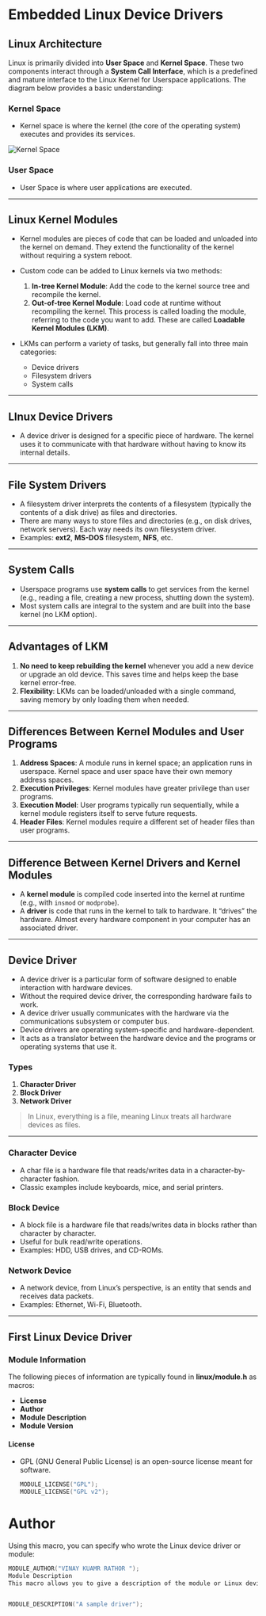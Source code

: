 # Embedded Linux Device Drivers

## Linux Architecture

Linux is primarily divided into **User Space** and **Kernel Space**. These two components interact through a **System Call Interface**, which is a predefined and mature interface to the Linux Kernel for Userspace applications. The diagram below provides a basic understanding:

### Kernel Space

- Kernel space is where the kernel (the core of the operating system) executes and provides its services.

![Kernel Space](https://camo.githubusercontent.com/60dad2d1fbf1a720824b4d3ec4c4cb169b88f66345a26f37094fe1b793a9c786/68747470733a2f2f656d626574726f6e6963782e636f6d2f77702d636f6e74656e742f75706c6f6164732f323031372f30382f6b65726e656c2d73706163652d76732d757365722d73706163652e706e67)

### User Space

- User Space is where user applications are executed.

---

## Linux Kernel Modules

- Kernel modules are pieces of code that can be loaded and unloaded into the kernel on demand. They extend the functionality of the kernel without requiring a system reboot.

- Custom code can be added to Linux kernels via two methods:
  1. **In-tree Kernel Module**: Add the code to the kernel source tree and recompile the kernel.
  2. **Out-of-tree Kernel Module**: Load code at runtime without recompiling the kernel. This process is called loading the module, referring to the code you want to add. These are called **Loadable Kernel Modules (LKM)**.

- LKMs can perform a variety of tasks, but generally fall into three main categories:
  - Device drivers
  - Filesystem drivers
  - System calls

---

## LInux Device Drivers

- A device driver is designed for a specific piece of hardware. The kernel uses it to communicate with that hardware without having to know its internal details.

---

## File System Drivers

- A filesystem driver interprets the contents of a filesystem (typically the contents of a disk drive) as files and directories.
- There are many ways to store files and directories (e.g., on disk drives, network servers). Each way needs its own filesystem driver.
- Examples: **ext2**, **MS-DOS** filesystem, **NFS**, etc.

---

## System Calls

- Userspace programs use **system calls** to get services from the kernel (e.g., reading a file, creating a new process, shutting down the system).
- Most system calls are integral to the system and are built into the base kernel (no LKM option).

---

## Advantages of LKM

1. **No need to keep rebuilding the kernel** whenever you add a new device or upgrade an old device. This saves time and helps keep the base kernel error-free.
2. **Flexibility**: LKMs can be loaded/unloaded with a single command, saving memory by only loading them when needed.

---

## Differences Between Kernel Modules and User Programs

1. **Address Spaces**: A module runs in kernel space; an application runs in userspace. Kernel space and user space have their own memory address spaces.
2. **Execution Privileges**: Kernel modules have greater privilege than user programs.
3. **Execution Model**: User programs typically run sequentially, while a kernel module registers itself to serve future requests.
4. **Header Files**: Kernel modules require a different set of header files than user programs.

---

## Difference Between Kernel Drivers and Kernel Modules

- A **kernel module** is compiled code inserted into the kernel at runtime (e.g., with `insmod` or `modprobe`).
- A **driver** is code that runs in the kernel to talk to hardware. It “drives” the hardware. Almost every hardware component in your computer has an associated driver.

---

## Device Driver

- A device driver is a particular form of software designed to enable interaction with hardware devices.
- Without the required device driver, the corresponding hardware fails to work.
- A device driver usually communicates with the hardware via the communications subsystem or computer bus.
- Device drivers are operating system-specific and hardware-dependent.
- It acts as a translator between the hardware device and the programs or operating systems that use it.

### Types
1. **Character Driver**
2. **Block Driver**
3. **Network Driver**

> In Linux, everything is a file, meaning Linux treats all hardware devices as files.

---

### Character Device

- A char file is a hardware file that reads/writes data in a character-by-character fashion.
- Classic examples include keyboards, mice, and serial printers.

### Block Device

- A block file is a hardware file that reads/writes data in blocks rather than character by character.
- Useful for bulk read/write operations.
- Examples: HDD, USB drives, and CD-ROMs.

### Network Device

- A network device, from Linux’s perspective, is an entity that sends and receives data packets.
- Examples: Ethernet, Wi-Fi, Bluetooth.

---

## First Linux Device Driver

### Module Information

The following pieces of information are typically found in **linux/module.h** as macros:

- **License**
- **Author**
- **Module Description**
- **Module Version**

#### License

- GPL (GNU General Public License) is an open-source license meant for software.
  ```c
  MODULE_LICENSE("GPL");
  MODULE_LICENSE("GPL v2");
# Author
Using this macro, you can specify who wrote the Linux device driver or module:

```c
MODULE_AUTHOR("VINAY KUAMR RATHOR ");
Module Description
This macro allows you to give a description of the module or Linux device driver:


MODULE_DESCRIPTION("A sample driver");
